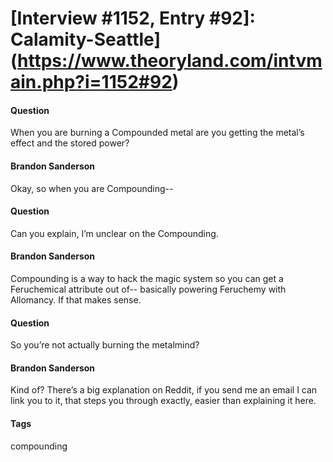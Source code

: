 # [Interview #1152, Entry #92]: Calamity-Seattle](https://www.theoryland.com/intvmain.php?i=1152#92)

#### Question

When you are burning a Compounded metal are you getting the metal’s effect and the stored power?

#### Brandon Sanderson

Okay, so when you are Compounding--

#### Question

Can you explain, I’m unclear on the Compounding.

#### Brandon Sanderson

Compounding is a way to hack the magic system so you can get a Feruchemical attribute out of-- basically powering Feruchemy with Allomancy. If that makes sense.

#### Question

So you’re not actually burning the metalmind?

#### Brandon Sanderson

Kind of? There’s a big explanation on Reddit, if you send me an email I can link you to it, that steps you through exactly, easier than explaining it here.

#### Tags

compounding

